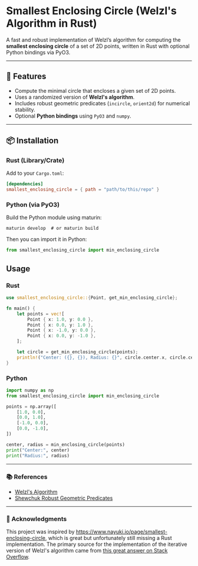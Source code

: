 # Smallest Enclosing Circle (Welzl's Algorithm in Rust)

A fast and robust implementation of Welzl’s algorithm for computing the **smallest enclosing circle** of a set of 2D points, written in Rust with optional Python bindings via PyO3.

---

## 🚀 Features

- Compute the minimal circle that encloses a given set of 2D points.
- Uses a randomized version of **Welzl's algorithm**.
- Includes robust geometric predicates (`incircle`, `orient2d`) for numerical stability.
- Optional **Python bindings** using `PyO3` and `numpy`.

---

## 📦 Installation

### Rust (Library/Crate)

Add to your `Cargo.toml`:

```toml
[dependencies]
smallest_enclosing_circle = { path = "path/to/this/repo" }
```

### Python (via PyO3)

Build the Python module using maturin:

```
maturin develop  # or maturin build
```
Then you can import it in Python: 

```python
from smallest_enclosing_circle import min_enclosing_circle
```

## Usage

### Rust

```rust
use smallest_enclosing_circle::{Point, get_min_enclosing_circle};

fn main() {
    let points = vec![
        Point { x: 1.0, y: 0.0 },
        Point { x: 0.0, y: 1.0 },
        Point { x: -1.0, y: 0.0 },
        Point { x: 0.0, y: -1.0 },
    ];

    let circle = get_min_enclosing_circle(points);
    println!("Center: ({}, {}), Radius: {}", circle.center.x, circle.center.y, circle.radius);
}
```

### Python

```python
import numpy as np
from smallest_enclosing_circle import min_enclosing_circle

points = np.array([
    [1.0, 0.0],
    [0.0, 1.0],
    [-1.0, 0.0],
    [0.0, -1.0],
])

center, radius = min_enclosing_circle(points)
print("Center:", center)
print("Radius:", radius)
```

---

### 📚 References

- [Welzl's Algorithm](https://en.wikipedia.org/wiki/Smallest-circle_problem)
- [Shewchuk Robust Geometric Predicates](https://people.eecs.berkeley.edu/~jrs/papers/robust-predicates.pdf)

---

### 🙌 Acknowledgments

This project was inspired by https://www.nayuki.io/page/smallest-enclosing-circle, which is great but unfortunately still
missing a Rust implementation. The primary source for the implementation of the iterative version of Welzl's algorithm came 
from [this great answer on Stack Overflow](https://stackoverflow.com/a/69430104).
